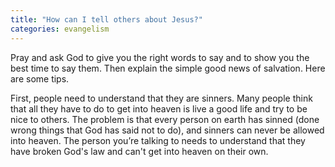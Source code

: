 ```yaml
---
title: "How can I tell others about Jesus?"
categories: evangelism
---
```


Pray and ask God to give you the right words to say and to show you the best time to say them. Then explain the simple good news of salvation. Here are some tips.

First, people need to understand that they are sinners. Many people think that all they have to do to get into heaven is live a good life and try to be nice to others. The problem is that every person on earth has sinned (done wrong things that God has said not to do), and sinners can never be allowed into heaven. The person you’re talking to needs to understand that they have broken God's law and can't get into heaven on their own.

